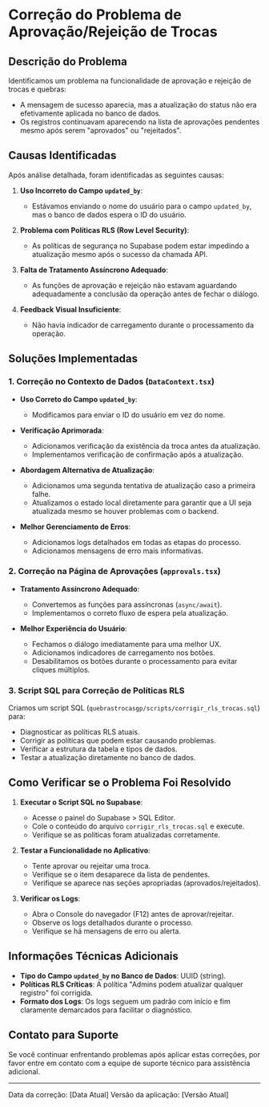 # Correção do Problema de Aprovação/Rejeição de Trocas

## Descrição do Problema

Identificamos um problema na funcionalidade de aprovação e rejeição de trocas e quebras:
- A mensagem de sucesso aparecia, mas a atualização do status não era efetivamente aplicada no banco de dados.
- Os registros continuavam aparecendo na lista de aprovações pendentes mesmo após serem "aprovados" ou "rejeitados".

## Causas Identificadas

Após análise detalhada, foram identificadas as seguintes causas:

1. **Uso Incorreto do Campo `updated_by`**:
   - Estávamos enviando o nome do usuário para o campo `updated_by`, mas o banco de dados espera o ID do usuário.

2. **Problema com Políticas RLS (Row Level Security)**:
   - As políticas de segurança no Supabase podem estar impedindo a atualização mesmo após o sucesso da chamada API.

3. **Falta de Tratamento Assíncrono Adequado**:
   - As funções de aprovação e rejeição não estavam aguardando adequadamente a conclusão da operação antes de fechar o diálogo.

4. **Feedback Visual Insuficiente**:
   - Não havia indicador de carregamento durante o processamento da operação.

## Soluções Implementadas

### 1. Correção no Contexto de Dados (`DataContext.tsx`)

- **Uso Correto do Campo `updated_by`**:
  - Modificamos para enviar o ID do usuário em vez do nome.

- **Verificação Aprimorada**:
  - Adicionamos verificação da existência da troca antes da atualização.
  - Implementamos verificação de confirmação após a atualização.

- **Abordagem Alternativa de Atualização**:
  - Adicionamos uma segunda tentativa de atualização caso a primeira falhe.
  - Atualizamos o estado local diretamente para garantir que a UI seja atualizada mesmo se houver problemas com o backend.

- **Melhor Gerenciamento de Erros**:
  - Adicionamos logs detalhados em todas as etapas do processo.
  - Adicionamos mensagens de erro mais informativas.

### 2. Correção na Página de Aprovações (`approvals.tsx`)

- **Tratamento Assíncrono Adequado**:
  - Convertemos as funções para assíncronas (`async/await`).
  - Implementamos o correto fluxo de espera pela atualização.

- **Melhor Experiência do Usuário**:
  - Fechamos o diálogo imediatamente para uma melhor UX.
  - Adicionamos indicadores de carregamento nos botões.
  - Desabilitamos os botões durante o processamento para evitar cliques múltiplos.

### 3. Script SQL para Correção de Políticas RLS

Criamos um script SQL (`quebrastrocasgp/scripts/corrigir_rls_trocas.sql`) para:
- Diagnosticar as políticas RLS atuais.
- Corrigir as políticas que podem estar causando problemas.
- Verificar a estrutura da tabela e tipos de dados.
- Testar a atualização diretamente no banco de dados.

## Como Verificar se o Problema Foi Resolvido

1. **Executar o Script SQL no Supabase**:
   - Acesse o painel do Supabase > SQL Editor.
   - Cole o conteúdo do arquivo `corrigir_rls_trocas.sql` e execute.
   - Verifique se as políticas foram atualizadas corretamente.

2. **Testar a Funcionalidade no Aplicativo**:
   - Tente aprovar ou rejeitar uma troca.
   - Verifique se o item desaparece da lista de pendentes.
   - Verifique se aparece nas seções apropriadas (aprovados/rejeitados).

3. **Verificar os Logs**:
   - Abra o Console do navegador (F12) antes de aprovar/rejeitar.
   - Observe os logs detalhados durante o processo.
   - Verifique se há mensagens de erro ou alerta.

## Informações Técnicas Adicionais

- **Tipo do Campo `updated_by` no Banco de Dados**: UUID (string).
- **Políticas RLS Críticas**: A política "Admins podem atualizar qualquer registro" foi corrigida.
- **Formato dos Logs**: Os logs seguem um padrão com início e fim claramente demarcados para facilitar o diagnóstico.

## Contato para Suporte

Se você continuar enfrentando problemas após aplicar estas correções, por favor entre em contato com a equipe de suporte técnico para assistência adicional.

---

Data da correção: [Data Atual]
Versão da aplicação: [Versão Atual] 